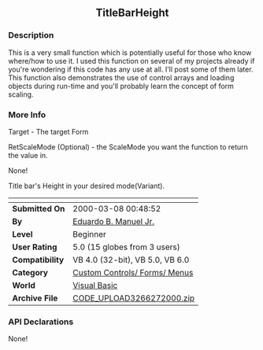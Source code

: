 ﻿<div align="center">

## TitleBarHeight


</div>

### Description

This is a very small function which is potentially useful for those who know where/how to use it. I used this function on several of my projects already if you're wondering if this code has any use at all. I'll post some of them later. This function also demonstrates the use of control arrays and loading objects during run-time and you'll probably learn the concept of form scaling.
 
### More Info
 
Target - The target Form

RetScaleMode (Optional) - the ScaleMode you want the function to return the value in.

None!

Title bar's Height in your desired mode(Variant).


<span>             |<span>
---                |---
**Submitted On**   |2000-03-08 00:48:52
**By**             |[Eduardo B\. Manuel Jr\.](https://github.com/Planet-Source-Code/PSCIndex/blob/master/ByAuthor/eduardo-b-manuel-jr.md)
**Level**          |Beginner
**User Rating**    |5.0 (15 globes from 3 users)
**Compatibility**  |VB 4\.0 \(32\-bit\), VB 5\.0, VB 6\.0
**Category**       |[Custom Controls/ Forms/  Menus](https://github.com/Planet-Source-Code/PSCIndex/blob/master/ByCategory/custom-controls-forms-menus__1-4.md)
**World**          |[Visual Basic](https://github.com/Planet-Source-Code/PSCIndex/blob/master/ByWorld/visual-basic.md)
**Archive File**   |[CODE\_UPLOAD3266272000\.zip](https://github.com/Planet-Source-Code/eduardo-b-manuel-jr-titlebarheight__1-5910/archive/master.zip)

### API Declarations

None!





